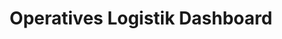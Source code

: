 ---
layout: article
title: Operatives Logistik Dashboard
description: 
  - Mit diesem Dashboard erhalten Mitarbeiter eine schnelle Übersicht über den aktuellen Stand einzelner Aufträge in der Warenausgangszone.
lang: de
weight: 2500
isDraft: false
ref: Operational-Logistics-Board
category:
  - Empfohlen
  - Logistik
  - Lager
image: Operational-Logistics-Board-de.png
image_thumbnail: Operational-Logistics-Board-de_thumbnail.png
download: Operational-Logistics-Board-de.pbmx
overview_description:
overview_benefits:
overview_data_sources:
---